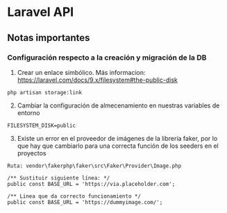 # Laravel API

## Notas importantes
### Configuración respecto a la creación y migración de la DB
1. Crear un enlace simbólico.
Más informacion: https://laravel.com/docs/9.x/filesystem#the-public-disk
```
php artisan storage:link
```
2. Cambiar la configuración de almecenamiento en nuestras variables de entorno
```
FILESYSTEM_DISK=public
```
3. Existe un error en el proveedor de imágenes de la librería faker, por lo que hay que cambiarlo para una correcta función de los seeders en el proyectos
```
Ruta: vendor\fakerphp\faker\src\Faker\Provider\Image.php

/** Sustituir siguiente línea: */
public const BASE_URL = 'https://via.placeholder.com';

/** Linea que da correcto funcionamiento */
public const BASE_URL = 'https://dummyimage.com/';
```
